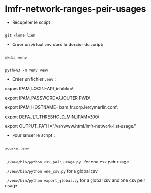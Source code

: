 # lmfr-network-ranges-peir-usages

- Récupérer le script :

<code>
git clone lien
</code>

- Créer un virtual env dans le dossier du script:

<code>
mkdir venv

python3 -m venv venv
</code>

- Créer un fichier <code>.env</code> :


export IPAM_LOGIN=API_infoblox\

export IPAM_PASSWORD=AJOUTER PWD\

export IPAM_HOSTNAME=ipam.fr.corp.leroymerlin.com\


export DEFAULT_THRESHOLD_MIN_IPAM=200\

export OUTPUT_PATH="/var/www/html/lmfr-network-list-usage/"


- Pour lancer le script :

<code>
source .env

./venv/bin/python csv_peir_usage.py </code> for one csv peir usage

<code>./venv/bin/python one_csv.py</code> for a global csv

<code>./venv/bin/python export_global.py</code> for a global csv and one csv peir usage
